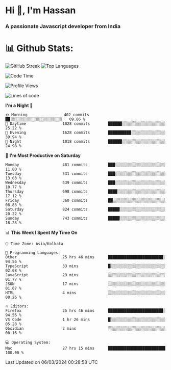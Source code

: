 # Hi 👋, I'm Hassan
### A passionate Javascript developer from India


# 📊 Github Stats:
![GitHub Streak](https://github-readme-streak-stats.herokuapp.com/?user=codeblooded47&theme=dracula&hide_border=false)
![Top Languages](https://github-readme-stats.vercel.app/api/top-langs/?username=codeblooded47&layout=compact&theme=dracula)



<!--START_SECTION:waka-->
![Code Time](http://img.shields.io/badge/Code%20Time-407%20hrs%2016%20mins-blue)

![Profile Views](http://img.shields.io/badge/Profile%20Views-0-blue)

![Lines of code](https://img.shields.io/badge/From%20Hello%20World%20I%27ve%20Written-23.4%20million%20lines%20of%20code-blue)

**I'm a Night 🦉** 

```text
🌞 Morning                402 commits         ██░░░░░░░░░░░░░░░░░░░░░░░   09.86 % 
🌆 Daytime                1028 commits        ██████░░░░░░░░░░░░░░░░░░░   25.22 % 
🌃 Evening                1628 commits        ██████████░░░░░░░░░░░░░░░   39.94 % 
🌙 Night                  1018 commits        ██████░░░░░░░░░░░░░░░░░░░   24.98 % 
```
📅 **I'm Most Productive on Saturday** 

```text
Monday                   481 commits         ███░░░░░░░░░░░░░░░░░░░░░░   11.80 % 
Tuesday                  531 commits         ███░░░░░░░░░░░░░░░░░░░░░░   13.03 % 
Wednesday                439 commits         ███░░░░░░░░░░░░░░░░░░░░░░   10.77 % 
Thursday                 698 commits         ████░░░░░░░░░░░░░░░░░░░░░   17.12 % 
Friday                   360 commits         ██░░░░░░░░░░░░░░░░░░░░░░░   08.83 % 
Saturday                 824 commits         █████░░░░░░░░░░░░░░░░░░░░   20.22 % 
Sunday                   743 commits         █████░░░░░░░░░░░░░░░░░░░░   18.23 % 
```


📊 **This Week I Spent My Time On** 

```text
🕑︎ Time Zone: Asia/Kolkata

💬 Programming Languages: 
Other                    25 hrs 46 mins      ████████████████████████░   94.56 % 
TypeScript               33 mins             █░░░░░░░░░░░░░░░░░░░░░░░░   02.08 % 
JavaScript               29 mins             ░░░░░░░░░░░░░░░░░░░░░░░░░   01.77 % 
JSON                     17 mins             ░░░░░░░░░░░░░░░░░░░░░░░░░   01.07 % 
HTML                     4 mins              ░░░░░░░░░░░░░░░░░░░░░░░░░   00.26 % 

🔥 Editors: 
Firefox                  25 hrs 46 mins      ████████████████████████░   94.56 % 
VS Code                  1 hr 26 mins        █░░░░░░░░░░░░░░░░░░░░░░░░   05.28 % 
Obsidian                 2 mins              ░░░░░░░░░░░░░░░░░░░░░░░░░   00.16 % 

💻 Operating System: 
Mac                      27 hrs 15 mins      █████████████████████████   100.00 % 
```


 Last Updated on 06/03/2024 00:28:58 UTC
<!--END_SECTION:waka-->

